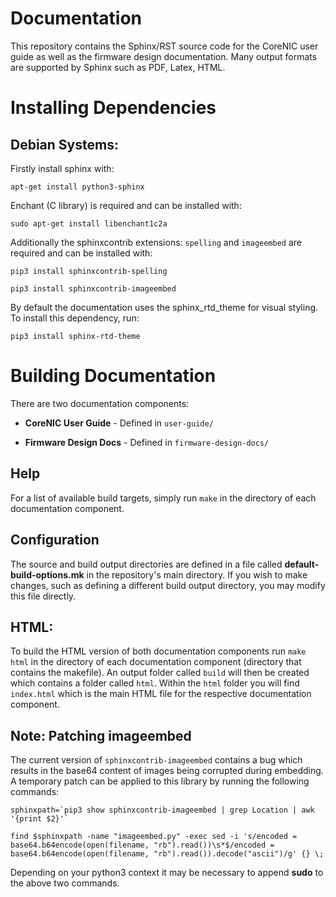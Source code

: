 
# Documentation

This repository contains the Sphinx/RST source code for the CoreNIC user guide
as well as the firmware design documentation. Many output formats are supported
by Sphinx such as PDF, Latex, HTML.

# Installing Dependencies

## Debian Systems:

Firstly install sphinx with:

`apt-get install python3-sphinx`

Enchant (C library) is required and can be installed with:

`sudo apt-get install libenchant1c2a`

Additionally the sphinxcontrib extensions: `spelling` and `imageembed` are
required and can be installed with:

`pip3 install sphinxcontrib-spelling`

`pip3 install sphinxcontrib-imageembed`

By default the documentation uses the sphinx_rtd_theme for visual styling.
To install this dependency, run:

`pip3 install sphinx-rtd-theme`

# Building Documentation

There are two documentation components:

* **CoreNIC User Guide** - Defined in `user-guide/`

* **Firmware Design Docs** - Defined in `firmware-design-docs/`

## Help

For a list of available build targets, simply run `make` in the
directory of each documentation component.

## Configuration

The source and build output directories are defined in a file called
**default-build-options.mk** in the repository's main directory. If
you wish to make changes, such as defining a different build output
directory, you may modify this file directly.

## HTML:

To build the HTML version of both documentation components run
`make html` in the directory of each documentation component
(directory that contains the makefile). An output folder called `build`
will then be created which contains a folder called `html`. Within the `html`
folder you will find `index.html` which is the main HTML file for the
respective documentation component.

## Note: Patching imageembed

The current version of `sphinxcontrib-imageembed` contains a bug which
results in the base64 content of images being corrupted during embedding.
A temporary patch can be applied to this library by running the following
commands:
```
sphinxpath=`pip3 show sphinxcontrib-imageembed | grep Location | awk '{print $2}'`
```
```
find $sphinxpath -name "imageembed.py" -exec sed -i 's/encoded = base64.b64encode(open(filename, "rb").read())\s*$/encoded = base64.b64encode(open(filename, "rb").read()).decode("ascii")/g' {} \;
```
Depending on your python3 context it may be necessary to append **sudo**
to the above two commands.
